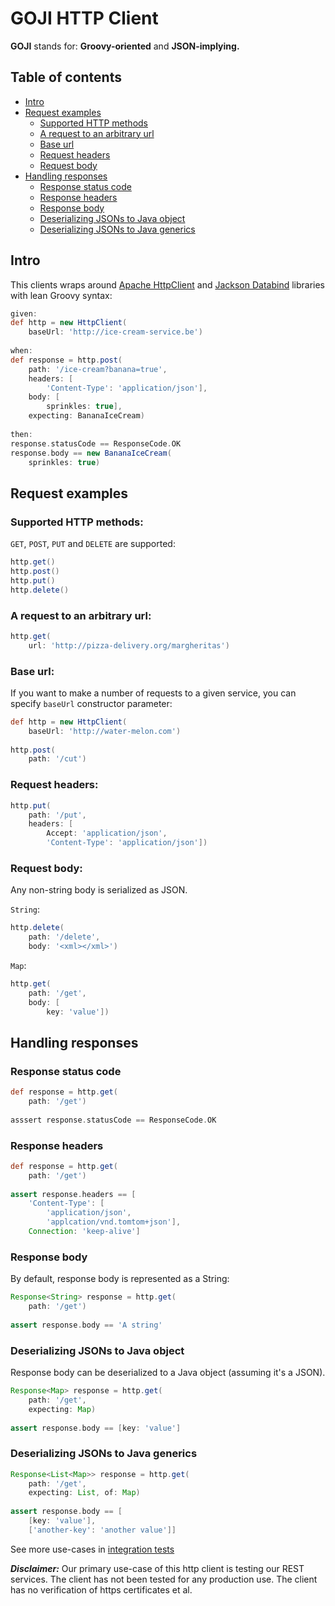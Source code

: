 # GOJI HTTP Client

**GOJI** stands for: **Groovy-oriented** and **JSON-implying.**

## Table of contents

* [Intro](#intro)
* [Request examples](#requests)
   * [Supported HTTP methods](#http-methods)
   * [A request to an arbitrary url](#url)
   * [Base url](#base-url)
   * [Request headers](#request-headers)
   * [Request body](#request-body)
* [Handling responses](#responses)
   * [Response status code](#status)
   * [Response headers](#response-headers)
   * [Response body](#response-body)
   * [Deserializing JSONs to Java object](#jsons)
   * [Deserializing JSONs to Java generics](#generics)
    
<a id='intro'></a>
## Intro
This clients wraps around [Apache HttpClient](https://hc.apache.org/httpcomponents-client-ga/) and [Jackson Databind](https://github.com/FasterXML/jackson-databind) libraries with lean Groovy syntax:
```groovy
given:
def http = new HttpClient(
    baseUrl: 'http://ice-cream-service.be')
    
when:
def response = http.post(
    path: '/ice-cream?banana=true',
    headers: [
        'Content-Type': 'application/json'],
    body: [
        sprinkles: true],
    expecting: BananaIceCream)
    
then:
response.statusCode == ResponseCode.OK
response.body == new BananaIceCream(
    sprinkles: true)
```

<a id='requests'></a>
## Request examples

<a id='http-methods'></a>
### Supported HTTP methods:

`GET`, `POST`, `PUT` and `DELETE` are supported:
```groovy
http.get()
http.post()
http.put()
http.delete()
```

<a id='url'></a>
### A request to an arbitrary url:

```groovy
http.get(
    url: 'http://pizza-delivery.org/margheritas')
```

<a id='base-url'></a>
### Base url:

If you want to make a number of requests to a given service, you can specify `baseUrl` constructor parameter:
```groovy
def http = new HttpClient(
    baseUrl: 'http://water-melon.com')
    
http.post(
    path: '/cut')
```

<a id='request-headers'></a>
### Request headers:

```groovy
http.put(
    path: '/put',
    headers: [
        Accept: 'application/json',
        'Content-Type': 'application/json'])
```

<a id='request-body'></a>
### Request body:

Any non-string body is serialized as JSON.

`String`:
```groovy
http.delete(
    path: '/delete',
    body: '<xml></xml>')
```
`Map`:
```groovy
http.get(
    path: '/get',
    body: [
        key: 'value']) 
```

<a id='responses'></a>
## Handling responses

<a id='status'></a>
### Response status code

```groovy
def response = http.get(
    path: '/get')
    
asssert response.statusCode == ResponseCode.OK
```

<a id='response-headers'></a>
### Response headers

```groovy
def response = http.get(
    path: '/get')
    
assert response.headers == [
    'Content-Type': [
        'application/json',
        'applcation/vnd.tomtom+json'],
    Connection: 'keep-alive'] 
```

<a id='response-body'></a>
### Response body

By default, response body is represented as a String:
```groovy
Response<String> response = http.get(
    path: '/get')
    
assert response.body == 'A string'
```

<a id='jsons'></a>
### Deserializing JSONs to Java object

Response body can be deserialized to a Java object (assuming it's a JSON).
```groovy
Response<Map> response = http.get(
    path: '/get',
    expecting: Map)
    
assert response.body == [key: 'value']
```

<a id='generics'></a>
### Deserializing JSONs to Java generics

```groovy
Response<List<Map>> response = http.get(
    path: '/get',
    expecting: List, of: Map)
    
assert response.body == [
    [key: 'value'],
    ['another-key': 'another value']]
```

See more use-cases in [integration tests](src/integration-test/groovy)

_**Disclaimer:**_ Our primary use-case of this http client is testing our REST services. The client has not been tested for any production use. The client has no verification of https certificates et al.
